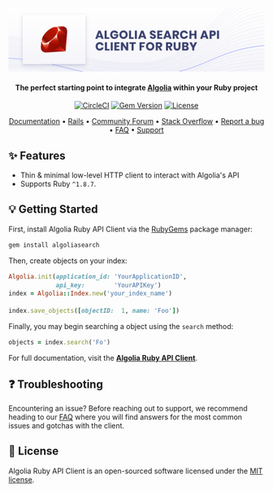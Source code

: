 <p align="center">
  <a href="https://www.algolia.com">
    <img alt="Algolia for Ruby" src="https://raw.githubusercontent.com/algolia/algoliasearch-client-common/master/banners/ruby.png" >
  </a>

  <h4 align="center">The perfect starting point to integrate <a href="https://algolia.com" target="_blank">Algolia</a> within your Ruby project</h4>

  <p align="center">
    <a href="https://circleci.com/gh/algolia/algoliasearch-client-ruby/tree/release%2Fv2"><img src="https://circleci.com/gh/algolia/algoliasearch-client-ruby/tree/release%2Fv2.svg?style=shield" alt="CircleCI" /></a>
    <a href="https://rubygems.org/gems/algoliasearch"><img src="https://badge.fury.io/rb/algoliasearch.svg" alt="Gem Version"></a>
    <a href="https://rubygems.org/gems/algoliasearch"><img src="https://img.shields.io/badge/licence-MIT-blue.svg" alt="License"></a>
  </p>
</p>

<p align="center">
  <a href="https://www.algolia.com/doc/api-client/getting-started/install/ruby/" target="_blank">Documentation</a>  •
  <a href="https://github.com/algolia/algoliasearch-rails" target="_blank">Rails</a>  •
  <a href="https://discourse.algolia.com" target="_blank">Community Forum</a>  •
  <a href="http://stackoverflow.com/questions/tagged/algolia" target="_blank">Stack Overflow</a>  •
  <a href="https://github.com/algolia/algoliasearch-client-ruby/issues" target="_blank">Report a bug</a>  •
  <a href="https://www.algolia.com/doc/api-client/troubleshooting/faq/ruby/" target="_blank">FAQ</a>  •
  <a href="https://www.algolia.com/support" target="_blank">Support</a>
</p>

## ✨ Features

- Thin & minimal low-level HTTP client to interact with Algolia's API
- Supports Ruby `^1.8.7`.

## 💡 Getting Started

First, install Algolia Ruby API Client via the [RubyGems](https://rubygems.org/) package manager:
```bash
gem install algoliasearch
```

Then, create objects on your index:


```ruby
Algolia.init(application_id: 'YourApplicationID',
             api_key:        'YourAPIKey')
index = Algolia::Index.new('your_index_name')

index.save_objects([objectID:  1, name: 'Foo'])
```

Finally, you may begin searching a object using the `search` method:
```ruby
objects = index.search('Fo')
```

For full documentation, visit the **[Algolia Ruby API Client](https://www.algolia.com/doc/api-client/getting-started/install/ruby/)**.

## ❓ Troubleshooting

Encountering an issue? Before reaching out to support, we recommend heading to our [FAQ](https://www.algolia.com/doc/api-client/troubleshooting/faq/ruby/) where you will find answers for the most common issues and gotchas with the client.

## 📄 License

Algolia Ruby API Client is an open-sourced software licensed under the [MIT license](LICENSE.md).
